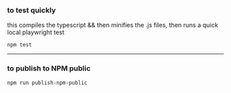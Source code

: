 
### to test quickly
this compiles the typescript && then minifies the .js files, then runs a quick local playwright test

```npm test```
****

### to publish to NPM **public**

```npm run publish-npm-public```

